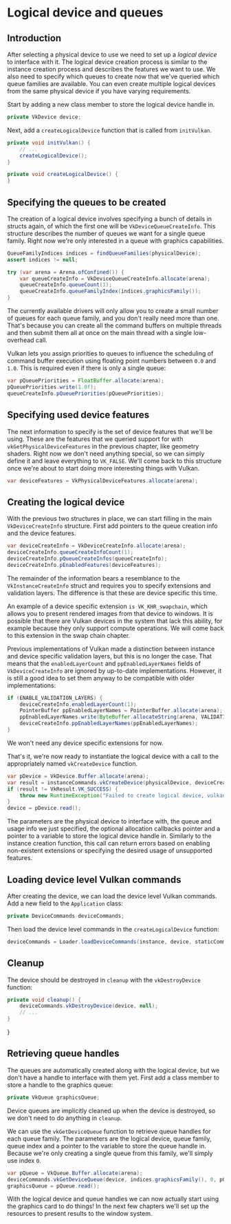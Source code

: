 # Logical device and queues

## Introduction

After selecting a physical device to use we need to set up a *logical device* to interface with it. The logical device creation process is similar to the instance creation process and describes the features we want to use. We also need to specify which queues to create now that we've queried which queue families are available. You can even create multiple logical devices from the same physical device if you have varying requirements.

Start by adding a new class member to store the logical device handle in.

```java
private VkDevice device;
```

Next, add a `createLogicalDevice` function that is called from `initVulkan`.

```java
private void initVulkan() {
    // ...
    createLogicalDevice();
}

private void createLogicalDevice() {
}
```

## Specifying the queues to be created

The creation of a logical device involves specifying a bunch of details in structs again, of which the first one will be `VkDeviceQueueCreateInfo`. This structure describes the number of queues we want for a single queue family. Right now we're only interested in a queue with graphics capabilities.

```java
QueueFamilyIndices indices = findQueueFamilies(physicalDevice);
assert indices != null;

try (var arena = Arena.ofConfined()) {
    var queueCreateInfo = VkDeviceQueueCreateInfo.allocate(arena);
    queueCreateInfo.queueCount(1);
    queueCreateInfo.queueFamilyIndex(indices.graphicsFamily());
}
```

The currently available drivers will only allow you to create a small number of queues for each queue family, and you don't really need more than one. That's because you can create all the command buffers on multiple threads and then submit them all at once on the main thread with a single low-overhead call.

Vulkan lets you assign priorities to queues to influence the scheduling of command buffer execution using floating point numbers between `0.0` and `1.0`. This is required even if there is only a single queue:

```java
var pQueuePriorities = FloatBuffer.allocate(arena);
pQueuePriorities.write(1.0f);
queueCreateInfo.pQueuePriorities(pQueuePriorities);
```

## Specifying used device features

The next information to specify is the set of device features that we'll be using. These are the features that we queried support for with `vkGetPhysicalDeviceFeatures` in the previous chapter, like geometry shaders. Right now we don't need anything special, so we can simply define it and leave everything to `VK_FALSE`. We'll come back to this structure once we're about to start doing more interesting things with Vulkan.

```java
var deviceFeatures = VkPhysicalDeviceFeatures.allocate(arena);
```

## Creating the logical device

With the previous two structures in place, we can start filling in the main `VkDeviceCreateInfo` structure. First add pointers to the queue creation info and the device features.
```java
var deviceCreateInfo = VkDeviceCreateInfo.allocate(arena);
deviceCreateInfo.queueCreateInfoCount(1);
deviceCreateInfo.pQueueCreateInfos(queueCreateInfo);
deviceCreateInfo.pEnabledFeatures(deviceFeatures);
```

The remainder of the information bears a resemblance to the `VkInstanceCreateInfo` struct and requires you to specify extensions and validation layers. The difference is that these are device specific this time.

An example of a device specific extension `is VK_KHR_swapchain`, which allows you to present rendered images from that device to windows. It is possible that there are Vulkan devices in the system that lack this ability, for example because they only support compute operations. We will come back to this extension in the swap chain chapter.

Previous implementations of Vulkan made a distinction between instance and device specific validation layers, but this is no longer the case. That means that the `enabledLayerCount` and `ppEnabledLayerNames` fields of `VkDeviceCreateInfo` are ignored by up-to-date implementations. However, it is still a good idea to set them anyway to be compatible with older implementations:

```java
if (ENABLE_VALIDATION_LAYERS) {
    deviceCreateInfo.enabledLayerCount(1);
    PointerBuffer ppEnabledLayerNames = PointerBuffer.allocate(arena);
    ppEnabledLayerNames.write(ByteBuffer.allocateString(arena, VALIDATION_LAYER_NAME));
    deviceCreateInfo.ppEnabledLayerNames(ppEnabledLayerNames);
}
```

We won't need any device specific extensions for now.

That's it, we're now ready to instantiate the logical device with a call to the appropriately named `vkCreateDevice` function.

```java
var pDevice = VkDevice.Buffer.allocate(arena);
var result = instanceCommands.vkCreateDevice(physicalDevice, deviceCreateInfo, null, pDevice);
if (result != VkResult.VK_SUCCESS) {
    throw new RuntimeException("Failed to create logical device, vulkan error code: " + VkResult.explain(result));
}
device = pDevice.read();
```

The parameters are the physical device to interface with, the queue and usage info we just specified, the optional allocation callbacks pointer and a pointer to a variable to store the logical device handle in. Similarly to the instance creation function, this call can return errors based on enabling non-existent extensions or specifying the desired usage of unsupported features.

## Loading device level Vulkan commands

After creating the device, we can load the device level Vulkan commands. Add a new field to the `Application` class:

```java
private DeviceCommands deviceCommands;
```

Then load the device level commands in the `createLogicalDevice` function:

```java
deviceCommands = Loader.loadDeviceCommands(instance, device, staticCommands);
```

## Cleanup

The device should be destroyed in `cleanup` with the `vkDestroyDevice` function:

```java
private void cleanup() {
    deviceCommands.vkDestroyDevice(device, null);
    // ...
}
```
}

## Retrieving queue handles

The queues are automatically created along with the logical device, but we don't have a handle to interface with them yet. First add a class member to store a handle to the graphics queue:

```java
private VkQueue graphicsQueue;
```

Device queues are implicitly cleaned up when the device is destroyed, so we don't need to do anything in `cleanup`.

We can use the `vkGetDeviceQueue` function to retrieve queue handles for each queue family. The parameters are the logical device, queue family, queue index and a pointer to the variable to store the queue handle in. Because we're only creating a single queue from this family, we'll simply use index `0`.

```java
var pQueue = VkQueue.Buffer.allocate(arena);
deviceCommands.vkGetDeviceQueue(device, indices.graphicsFamily(), 0, pQueue);
graphicsQueue = pQueue.read();
```

With the logical device and queue handles we can now actually start using the graphics card to do things! In the next few chapters we'll set up the resources to present results to the window system.
